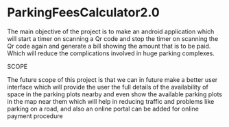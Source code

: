 # ParkingFeesCalculator2.0

The main objective of the project is to
make an android application which will
start a timer on scanning a Qr code and
stop the timer on scanning the Qr code
again and generate a bill showing the
amount that is to be paid. Which will
reduce the complications involved in huge
parking complexes.

SCOPE

The future scope of this project is that we
can in future make a better user interface
which will provide the user the full details
of the availability of space in the parking
plots nearby and even show the available
parking plots in the map near them which
will help in reducing traffic and problems
like parking on a road, and also an online
portal can be added for online payment
procedure
